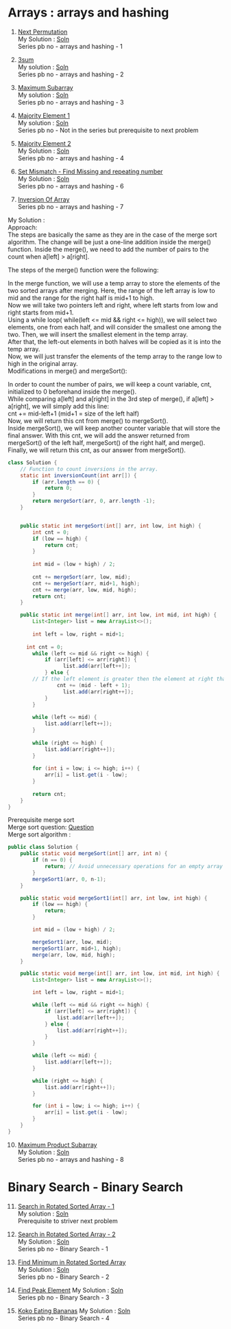 # Arrays : arrays and hashing

1. [Next Permutation](https://leetcode.com/problems/next-permutation/description/)  
My Solution : [Soln](https://leetcode.com/problems/next-permutation/solutions/1909745/java-easy-two-pointers-algorithm-with-linear-time-and-constant-space/)  
Series pb no - arrays and hashing - 1

2. [3sum](https://leetcode.com/problems/3sum/description/)  
My solution : [Soln](https://leetcode.com/problems/3sum/solutions/6109193/java-easy-solution-with-2-pointers/)  
Series pb no - arrays and hashing - 2

4. [Maximum Subarray](https://leetcode.com/problems/maximum-subarray/description/)  
My solution : [Soln](https://leetcode.com/problems/maximum-subarray/solutions/6108684/kadane-s-algorithm-o-n-approach/)  
Series pb no - arrays and hashing - 3

6. [Majority Element 1](https://leetcode.com/problems/majority-element/description/)  
My solution : [Soln](https://leetcode.com/problems/majority-element/solutions/6109025/java-brute-force-better-and-optimized-approach-with-time-and-space-complexity/)  
Series pb no - Not in the series but prerequisite to next problem

7. [Majority Element 2](https://leetcode.com/problems/majority-element-ii/description/)  
My Solution : [Soln](https://leetcode.com/problems/majority-element-ii/solutions/6109162/morres-voting-algorithm-approch-with-edge-case-handling-part/)  
Series pb no - arrays and hashing - 4

8. [Set Mismatch - Find Missing and repeating number](https://leetcode.com/problems/set-mismatch/description/)  
My Solution : [Soln](https://leetcode.com/problems/set-mismatch/solutions/6112883/java-hashmap-based-solution-with-linear-time-and-space/)  
Series pb no - arrays and hashing - 6

9. [Inversion Of Array](https://www.geeksforgeeks.org/problems/inversion-of-array-1587115620/1)  
Series pb no - arrays and hashing - 7  

My Solution :  
Approach:  
The steps are basically the same as they are in the case of the merge sort algorithm. The change will be just a one-line addition inside the merge() function. Inside the merge(), we need to add the number of pairs to the count when a[left] > a[right].  

The steps of the merge() function were the following:  

In the merge function, we will use a temp array to store the elements of the two sorted arrays after merging. Here, the range of the left array is low to mid and the range for the right half is mid+1 to high.  
Now we will take two pointers left and right, where left starts from low and right starts from mid+1.  
Using a while loop( while(left <= mid && right <= high)), we will select two elements, one from each half, and will consider the smallest one among the two. Then, we will insert the smallest element in the temp array.   
After that, the left-out elements in both halves will be copied as it is into the temp array.  
Now, we will just transfer the elements of the temp array to the range low to high in the original array.  
Modifications in merge() and mergeSort():   

In order to count the number of pairs, we will keep a count variable, cnt, initialized to 0 beforehand inside the merge().  
While comparing a[left] and a[right] in the 3rd step of merge(), if a[left] > a[right], we will simply add this line:  
cnt += mid-left+1 (mid+1 = size of the left half)  
Now, we will return this cnt from merge() to mergeSort().   
Inside mergeSort(), we will keep another counter variable that will store the final answer. With this cnt, we will add the answer returned from mergeSort() of the left half, mergeSort() of the right half, and merge().  
Finally, we will return this cnt, as our answer from mergeSort().  
```java
class Solution {
    // Function to count inversions in the array.
    static int inversionCount(int arr[]) {
        if (arr.length == 0) {
            return 0;
        }
        return mergeSort(arr, 0, arr.length -1);
    }


	public static int mergeSort(int[] arr, int low, int high) {
	    int cnt = 0;
  		if (low == high) {
  			return cnt;
  		}
  
  		int mid = (low + high) / 2;
  
  		cnt += mergeSort(arr, low, mid);
  		cnt += mergeSort(arr, mid+1, high);
  		cnt += merge(arr, low, mid, high);
  		return cnt;
	}

	public static int merge(int[] arr, int low, int mid, int high) {
  		List<Integer> list = new ArrayList<>();
  
  		int left = low, right = mid+1;
  
      int cnt = 0;
  		while (left <= mid && right <= high) {
  			if (arr[left] <= arr[right]) {
  				  list.add(arr[left++]);
  			} else {
        // If the left element is greater then the element at right that means it will form the pairs with the right element with all elements till mid from left so increment the count by (mid - left +1)
  			    cnt += (mid - left + 1);
  				  list.add(arr[right++]);
  			}
  		}
  
  		while (left <= mid) {
  			list.add(arr[left++]);
  		}
  
  		while (right <= high) {
  			list.add(arr[right++]);
  		}
  
  		for (int i = low; i <= high; i++) {
  			arr[i] = list.get(i - low);
  		}
  		
  		return cnt;
  	}
}
```

Prerequisite merge sort  
Merge sort question: [Question](https://www.naukri.com/code360/problems/merge-sort_920442)  
Merge sort algorithm :  

```java
public class Solution {
	public static void mergeSort(int[] arr, int n) {
		if (n == 0) {
			return; // Avoid unnecessary operations for an empty array
		}
		mergeSort1(arr, 0, n-1);
	}

	public static void mergeSort1(int[] arr, int low, int high) {
		if (low == high) {
			return;
		}

		int mid = (low + high) / 2;

		mergeSort1(arr, low, mid);
		mergeSort1(arr, mid+1, high);
		merge(arr, low, mid, high);
	}

	public static void merge(int[] arr, int low, int mid, int high) {
		List<Integer> list = new ArrayList<>();

		int left = low, right = mid+1;

		while (left <= mid && right <= high) {
			if (arr[left] <= arr[right]) {
				list.add(arr[left++]);
			} else {
				list.add(arr[right++]);
			}
		}

		while (left <= mid) {
			list.add(arr[left++]);
		}

		while (right <= high) {
			list.add(arr[right++]);
		}

		for (int i = low; i <= high; i++) {
			arr[i] = list.get(i - low);
		}
	}
}
```

10. [Maximum Product Subarray](https://leetcode.com/problems/maximum-product-subarray/description/)  
My Solution : [Soln](https://leetcode.com/problems/maximum-product-subarray/solutions/6114712/java-observation-based-solution-using-prefix-and-suffix-product-o-n-solution/)  
Series pb no - arrays and hashing - 8  

# Binary Search - Binary Search

11. [Search in Rotated Sorted Array - 1](https://leetcode.com/problems/search-in-rotated-sorted-array/description/)  
My solution : [Soln](https://leetcode.com/problems/search-in-rotated-sorted-array/solutions/6116591/java-easy-solution-with-explanation/)  
Prerequisite to striver next problem  

12. [Search in Rotated Sorted Array - 2](https://leetcode.com/problems/search-in-rotated-sorted-array-ii/description/)  
My Solution : [Soln](https://leetcode.com/problems/search-in-rotated-sorted-array-ii/solutions/6116606/java-easy-solution-using-binary-search/)  
Series pb no - Binary Search - 1

13. [Find Minimum in Rotated Sorted Array](https://leetcode.com/problems/find-minimum-in-rotated-sorted-array/description/)  
My Solution : [Soln](https://leetcode.com/problems/find-minimum-in-rotated-sorted-array/solutions/6118025/java-easy-solution-with-explanation-o-logn/)  
Series pb no - Binary Search - 2  

14. [Find Peak Element](https://leetcode.com/problems/find-peak-element/description/)
My Solution : [Soln](https://leetcode.com/problems/find-peak-element/solutions/6119743/java-easy-solution-with-visual-representation-o-logn/)  
Series pb no - Binary Search - 3 

15. [Koko Eating Bananas](https://leetcode.com/problems/koko-eating-bananas/description/)
My Solution : [Soln](https://leetcode.com/problems/koko-eating-bananas/solutions/6120320/java-solution-with-explanation/)  
Series pb no - Binary Search - 4   




